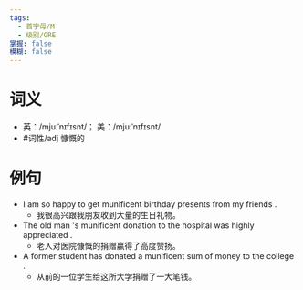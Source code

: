 ```yaml
---
tags:
  - 首字母/M
  - 级别/GRE
掌握: false
模糊: false
---
```

# 词义
- 英：/mjuːˈnɪfɪsnt/； 美：/mjuːˈnɪfɪsnt/
- #词性/adj  慷慨的
# 例句
- I am so happy to get munificent birthday presents from my friends .
	- 我很高兴跟我朋友收到大量的生日礼物。
- The old man 's munificent donation to the hospital was highly appreciated .
	- 老人对医院慷慨的捐赠赢得了高度赞扬。
- A former student has donated a munificent sum of money to the college .
	- 从前的一位学生给这所大学捐赠了一大笔钱。
